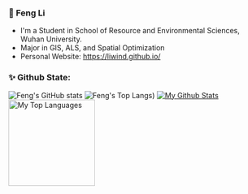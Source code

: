 ### 👦 Feng Li
- I'm a Student in School of Resource and Environmental Sciences, Wuhan University.
- Major in GIS, ALS, and Spatial Optimization
- Personal Website: https://liwind.github.io/

### ✨ Github State:
![Feng's GitHub stats](https://github-readme-stats-fengl.vercel.app/api?username=liwind&show_icons=true&count_private=true)
![Feng's Top Langs](https://github-readme-stats-fengl.vercel.app/api/top-langs/?username=liwind&layout=compact))
<a href="https://github.com/liwind"><img alt="My Github Stats" src="https://github-readme-stats-fengl.vercel.app/api?username=liwind&show_icons=true&count_private=true&hide=stars"></a>
<a href="https://github.com/liwind"><img alt="My Top Languages" src="https://github-readme-stats-fengl.vercel.app/api/top-langs/?username=liwind&layout=compact&langs_count=6&hide=Stylus&card_width=250" height="170"></a>
